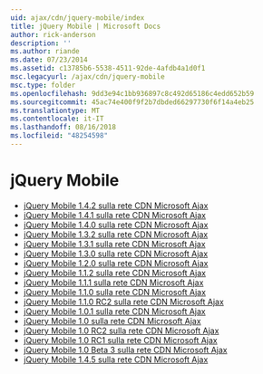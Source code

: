 ```yaml
---
uid: ajax/cdn/jquery-mobile/index
title: jQuery Mobile | Microsoft Docs
author: rick-anderson
description: ''
ms.author: riande
ms.date: 07/23/2014
ms.assetid: c13785b6-5538-4511-92de-4afdb4a1d0f1
msc.legacyurl: /ajax/cdn/jquery-mobile
msc.type: folder
ms.openlocfilehash: 9dd3e94c1bb936897c8c492d65186c4edd652b59
ms.sourcegitcommit: 45ac74e400f9f2b7dbded66297730f6f14a4eb25
ms.translationtype: MT
ms.contentlocale: it-IT
ms.lasthandoff: 08/16/2018
ms.locfileid: "48254598"
---
```

<a name="jquery-mobile"></a>jQuery Mobile
====================
- [jQuery Mobile 1.4.2 sulla rete CDN Microsoft Ajax](cdnjquerymobile142.md)
- [jQuery Mobile 1.4.1 sulla rete CDN Microsoft Ajax](cdnjquerymobile141.md)
- [jQuery Mobile 1.4.0 sulla rete CDN Microsoft Ajax](cdnjquerymobile140.md)
- [jQuery Mobile 1.3.2 sulla rete CDN Microsoft Ajax](cdnjquerymobile132.md)
- [jQuery Mobile 1.3.1 sulla rete CDN Microsoft Ajax](cdnjquerymobile131.md)
- [jQuery Mobile 1.3.0 sulla rete CDN Microsoft Ajax](cdnjquerymobile130.md)
- [jQuery Mobile 1.2.0 sulla rete CDN Microsoft Ajax](cdnjquerymobile120.md)
- [jQuery Mobile 1.1.2 sulla rete CDN Microsoft Ajax](cdnjquerymobile112.md)
- [jQuery Mobile 1.1.1 sulla rete CDN Microsoft Ajax](cdnjquerymobile111.md)
- [jQuery Mobile 1.1.0 sulla rete CDN Microsoft Ajax](cdnjquerymobile110.md)
- [jQuery Mobile 1.1.0 RC2 sulla rete CDN Microsoft Ajax](cdnjquerymobile110rc2.md)
- [jQuery Mobile 1.0.1 sulla rete CDN Microsoft Ajax](cdnjquerymobile101.md)
- [jQuery Mobile 1.0 sulla rete CDN Microsoft Ajax](cdnjquerymobile10.md)
- [jQuery Mobile 1.0 RC2 sulla rete CDN Microsoft Ajax](cdnjquerymobile10rc2.md)
- [jQuery Mobile 1.0 RC1 sulla rete CDN Microsoft Ajax](cdnjquerymobile10rc1.md)
- [jQuery Mobile 1.0 Beta 3 sulla rete CDN Microsoft Ajax](cdnjquerymobile10b3.md)
- [jQuery Mobile 1.4.5 sulla rete CDN Microsoft Ajax](cdnjquerymobile145.md)
